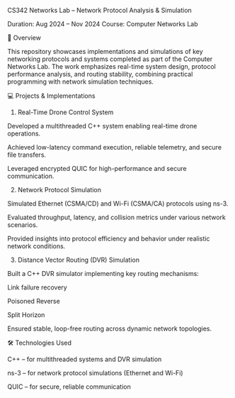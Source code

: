 CS342 Networks Lab – Network Protocol Analysis & Simulation

Duration: Aug 2024 – Nov 2024
Course: Computer Networks Lab

📝 Overview

This repository showcases implementations and simulations of key networking protocols and systems completed as part of the Computer Networks Lab. The work emphasizes real-time system design, protocol performance analysis, and routing stability, combining practical programming with network simulation techniques.

💻 Projects & Implementations
1. Real-Time Drone Control System

Developed a multithreaded C++ system enabling real-time drone operations.

Achieved low-latency command execution, reliable telemetry, and secure file transfers.

Leveraged encrypted QUIC for high-performance and secure communication.

2. Network Protocol Simulation

Simulated Ethernet (CSMA/CD) and Wi-Fi (CSMA/CA) protocols using ns-3.

Evaluated throughput, latency, and collision metrics under various network scenarios.

Provided insights into protocol efficiency and behavior under realistic network conditions.

3. Distance Vector Routing (DVR) Simulation

Built a C++ DVR simulator implementing key routing mechanisms:

Link failure recovery

Poisoned Reverse

Split Horizon

Ensured stable, loop-free routing across dynamic network topologies.

🛠️ Technologies Used

C++ – for multithreaded systems and DVR simulation

ns-3 – for network protocol simulations (Ethernet and Wi-Fi)

QUIC – for secure, reliable communication
